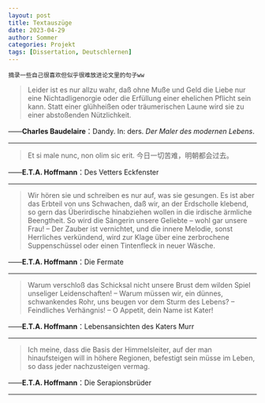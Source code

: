 ```yaml
---
layout: post
title: Textauszüge
date: 2023-04-29
author: Sommer
categories: Projekt
tags: [Dissertation, Deutschlernen]
---
```


`摘录一些自己很喜欢但似乎很难放进论文里的句子ww`

> Leider ist es nur allzu wahr, daß ohne Muße und Geld die Liebe nur eine Nichtadligenorgie oder die Erfüllung einer ehelichen Pflicht sein kann. Statt einer glühheißen oder träumerischen Laune wird sie zu einer abstoßenden Nützlichkeit.

——**Charles Baudelaire**：Dandy. In: ders. *Der Maler des modernen Lebens*. 

---

> Et si male nunc, non olim sic erit.
> 今日一切苦难，明朝都会过去。

——**E.T.A. Hoffmann**：Des Vetters Eckfenster

---

> Wir hören sie und schreiben es nur auf, was sie gesungen. Es ist aber das Erbteil von uns Schwachen, daß wir, an der Erdscholle klebend, so gern das Überirdische hinabziehen wollen in die irdische ärmliche Beengtheit. So wird die Sängerin unsere Geliebte – wohl gar unsere Frau! – Der Zauber ist vernichtet, und die innere Melodie, sonst Herrliches verkündend, wird zur Klage über eine zerbrochene Suppenschüssel oder einen Tintenfleck in neuer Wäsche. 

——**E.T.A. Hoffmann**：Die Fermate

---

> Warum verschloß das Schicksal nicht unsere Brust dem wilden Spiel unseliger Leidenschaften! – Warum müssen wir, ein dünnes, schwankendes Rohr, uns beugen vor dem Sturm des Lebens? – Feindliches Verhängnis! – O Appetit, dein Name ist Kater! 

——**E.T.A. Hoffmann**：Lebensansichten des Katers Murr

---

> Ich meine, dass die Basis der Himmelsleiter, auf der man hinaufsteigen will in höhere Regionen, befestigt sein müsse im Leben, so dass jeder nachzusteigen vermag.

——**E.T.A. Hoffmann**：Die Serapionsbrüder

---